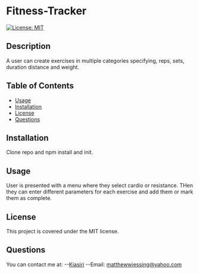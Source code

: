 # Fitness-Tracker


[![License: MIT](https://img.shields.io/badge/License-MIT-yellow.svg)](https://opensource.org/licenses/MIT)

## Description

A user can create exercises in multiple categories specifying, reps, sets, duration distance and weight.

## Table of Contents

- [Usage](#usage)
- [Installation](#installation)
- [License](#license)
- [Questions](#questions)

## Installation

Clone repo and npm install and init.

## Usage
User is presented with a menu where they select cardio or resistance. THen they can enter different parameters for each exercise and add them or mark them as complete. 


## License

This project is covered under the MIT license.


## Questions

You can contact me at:
--[Kiasiri](https://github.com/Kiasiri)
--Email: matthewwiessing@yahoo.com
